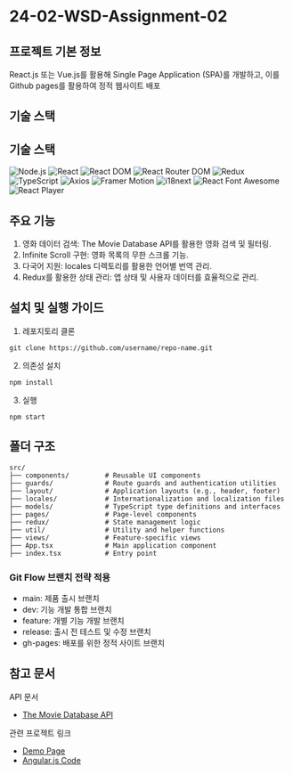 # 24-02-WSD-Assignment-02
## 프로젝트 기본 정보
React.js 또는 Vue.js를 활용해 Single Page Application (SPA)를 개발하고, 이를 Github pages를 활용하여 정적 웹사이트 배포

## 기술 스택

## 기술 스택
![Node.js](https://img.shields.io/badge/Node.js-%23339933.svg?style=for-the-badge&logo=node.js&logoColor=white)
![React](https://img.shields.io/badge/react-v18.3.1-blue?style=for-the-badge&logo=react)
![React DOM](https://img.shields.io/badge/react--dom-v18.3.1-blue?style=for-the-badge&logo=react)
![React Router DOM](https://img.shields.io/badge/react--router--dom-v6.27.0-red?style=for-the-badge&logo=react-router)
![Redux](https://img.shields.io/badge/redux-v5.0.1-purple?style=for-the-badge&logo=redux)
![TypeScript](https://img.shields.io/badge/typescript-v4.9.5-blue?style=for-the-badge&logo=typescript)
![Axios](https://img.shields.io/badge/axios-v1.7.7-lightgrey?style=for-the-badge&logo=axios)
![Framer Motion](https://img.shields.io/badge/framer--motion-v11.11.17-pink?style=for-the-badge&logo=framer)
![i18next](https://img.shields.io/badge/i18next-v23.16.8-orange?style=for-the-badge&logo=i18next)
![React Font Awesome](https://img.shields.io/badge/react--fontawesome-v0.2.2-blue?style=for-the-badge&logo=font-awesome)
![React Player](https://img.shields.io/badge/react--player-v2.16.0-red?style=for-the-badge&logo=youtube)



## 주요 기능
1. 영화 데이터 검색: The Movie Database API를 활용한 영화 검색 및 필터링.
2. Infinite Scroll 구현: 영화 목록의 무한 스크롤 기능.
3. 다국어 지원: locales 디렉토리를 활용한 언어별 번역 관리.
4. Redux를 활용한 상태 관리: 앱 상태 및 사용자 데이터를 효율적으로 관리.

## 설치 및 실행 가이드
1. 레포지토리 클론
~~~
git clone https://github.com/username/repo-name.git
~~~
2. 의존성 설치
~~~
npm install
~~~
3. 실행
~~~
npm start
~~~

## 폴더 구조
~~~
src/
├── components/         # Reusable UI components
├── guards/             # Route guards and authentication utilities
├── layout/             # Application layouts (e.g., header, footer)
├── locales/            # Internationalization and localization files
├── models/             # TypeScript type definitions and interfaces
├── pages/              # Page-level components
├── redux/              # State management logic
├── util/               # Utility and helper functions
├── views/              # Feature-specific views
├── App.tsx             # Main application component
├── index.tsx           # Entry point

~~~


### Git Flow 브랜치 전략 적용
- main: 제품 출시 브랜치
- dev: 기능 개발 통합 브랜치
- feature: 개별 기능 개발 브랜치
- release: 출시 전 테스트 및 수정 브랜치
- gh-pages: 배포를 위한 정적 사이트 브랜치

## 참고 문서
API 문서
- <a href="https://developer.themoviedb.org/docs/getting-started">The Movie Database API</a>

관련 프로젝트 링크
- <a href="http://clinic.jbnu.ac.kr:3000/24-02-WSD-Assignment-02-Demo/#/">Demo Page</a>
- <a href="https://github.com/JBNU-Teaching/24-02-WAS-assignment-02-angular">Angular.js Code</a>
